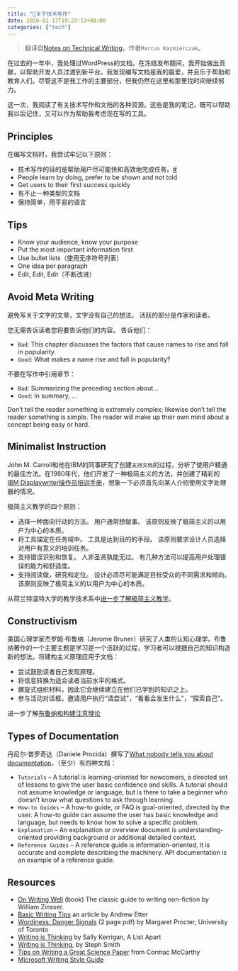 ```yaml
---
title: "🧷关于技术写作"
date: 2020-01-17T19:23:13+08:00
categories: ["tech"]
---
```


> 翻译自[Notes on Technical Writing](https://mkaz.blog/misc/notes-on-technical-writing/)，作者`Marcus Kazmierczak`。

在过去的一年中，我处理过WordPress的文档。在冻结发布期间，我开始做出贡献，以帮助开发人员过渡到新平台。我发现编写文档是我的最爱，并且乐于帮助和教育人们。尽管这不是我工作的主要部分，但我仍然在这里和那里找时间继续努力。

这一次，我阅读了有关技术写作和文档的各种资源。这些是我的笔记，既可以帮助我以后记住，又可以作为帮助我考虑现在写的工具。

## Principles

在编写文档时，我尝试牢记以下原则：

- 技术写作的目的是帮助用户尽可能快和高效地完成任务。[#](https://kayce.basqu.es/blog/metrics/)
- People learn by doing, prefer to be shown and not told
- Get users to their first success quickly
- 有不止一种类型的文档
- 保持简单，用平易的语言

## Tips

- Know your audience, know your purpose
- Put the most important information first
- Use bullet lists（使用无序符号列表）
- One idea per paragraph
- Edit, Edit, Edit（不断改进）

## Avoid Meta Writing

避免写关于文字的文章，文字没有自己的想法。 活跃的部分是作家和读者。

您无需告诉读者您将要告诉他们的内容。 告诉他们：

- `Bad`: This chapter discusses the factors that cause names to rise and fall in popularity.
- `Good`: What makes a name rise and fall in popularity?

不要在写作中引用章节：

- `Bad`: Summarizing the preceding section about…
- `Good`: In summary, …

Don’t tell the reader something is extremely complex; likewise don’t tell the reader something is simple. The reader will make up their own mind about a concept being easy or hard.

## Minimalist Instruction

John M. Carroll和他在IBM的同事研究了创建`支持文档`的过程，分析了使用户精通的最佳方法。在1980年代，他们开发了一种极简主义的方法，并创建了精彩的[IBM Displaywriter操作员培训手册](https://mkaz.blog/wp-content/uploads/2020/01/IBM-Displaywriter-Manual.pdf)，想象一下必须首先向某人介绍使用文字处理器的情况。

极简主义教学的四个原则：

- 选择一种面向行动的方法。 用户通常想做事。 该原则反映了极简主义的以用户为中心的本质。
- 将工具锚定在任务域中。 工具是达到目的的手段。 该原则要求设计人员选择对用户有意义的培训任务。
- 支持错误识别和恢复。 人非圣贤孰能无过。 有几种方法可以提高用户处理错误的能力和舒适度。
- 支持阅读做，研究和定位。 设计必须尽可能满足目标受众的不同需求和倾向。 该原则反映了极简主义的以用户为中心的本质。

从荷兰特温特大学的教学技术系中[进一步了解极简主义教学](https://www.utwente.nl/en/bms/ist/minimalism/)。

## Constructivism

美国心理学家杰罗姆·布鲁纳（Jerome Bruner）研究了人类的认知心理学。布鲁纳著作的一个主要主题是学习是一个活跃的过程，学习者可以根据自己的知识构造新的想法。将建构主义原理应用于文档：

* 尝试鼓励读者自己发现原理。
* 将信息转换为适合读者当前水平的格式。
* 螺旋式组织材料，因此它会继续建立在他们已学到的知识之上。
* 参与活动对话框，邀请用户执行“请尝试”，“看看会发生什么”，“探索自己”。

进一步了解[布鲁纳和构建注意理论](https://www.instructionaldesign.org/theories/constructivist/)

## Types of Documentation

丹尼尔·普罗奇达（Daniele Procida）撰写了[What nobody tells you about documentation](https://www.divio.com/blog/documentation/)，（至少）有四种文档：

- `Tutorials` – A tutorial is learning-oriented for newcomers, a directed set of lessons to give the user basic confidence and skills. A tutorial should not assume knowledge or language, but is there to take a beginner who doesn’t know what questions to ask through learning.
- `How-to Guides` – A how-to guide, or FAQ is goal-oriented, directed by the user. A how-to guide can assume the user has basic knowledge and language, but needs to know how to solve a specific problem.
- `Explanation` – An explanation or overview document is understanding-oriented providing background or additional detailed context.
- `Reference Guides` – A reference guide is information-oriented, it is accurate and complete describing the machinery. API documentation is an example of a reference guide.

## Resources

- [On Writing Well](https://amzn.to/2ZNqUQl) (book) The classic guide to writing non-fiction by William Zinsser.
- [Basic Writing Tips](http://andyetter.com/2018/06/14/basic-writing/) an article by Andrew Etter
- [Wordiness: Danger Signals](http://advice.writing.utoronto.ca/wp-content/uploads/sites/2/wordiness.pdf) (2 page pdf) by Margaret Procter, University of Toronto
- [Writing is Thinking](https://alistapart.com/article/writing-is-thinking/) by Sally Kerrigan, A List Apart
- [Writing is Thinking](https://blog.stephsmith.io/learning-to-write-with-confidence/), by Steph Smith
- [Tips on Writing a Great Science Paper](https://www.nature.com/articles/d41586-019-02918-5) from Cormac McCarthy
- [Microsoft Writing Style Guide](https://docs.microsoft.com/en-us/style-guide/welcome/)
